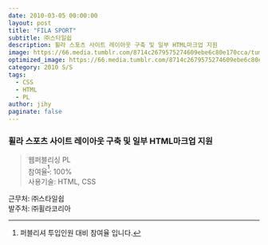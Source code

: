 ```yaml
---
date: 2010-03-05 00:00:00
layout: post
title: "FILA SPORT"
subtitle: ㈜스타일쉽
description: 휠라 스포츠 사이트 레이아웃 구축 및 일부 HTML마크업 지원
image: https://66.media.tumblr.com/8714c2679575274609ebe6c80e170cca/tumblr_p4auzptd6f1x3wc1uo1_1280.png
optimized_image: https://66.media.tumblr.com/8714c2679575274609ebe6c80e170cca/tumblr_p4auzptd6f1x3wc1uo1_1280.png
category: 2010 S/S
tags:
  - CSS
  - HTML
  - PL
author: jihy
paginate: false
---
```


### 휠라 스포츠 사이트 레이아웃 구축 및 일부 HTML마크업 지원

> 웹퍼블리싱 PL <br> 
참여율<sup>[^1]</sup>: 100% <br> 
사용기술: HTML, CSS

근무처: ㈜스타일쉽 <br>
발주처: ㈜휠라코리아

[^1]: 퍼블리셔 투입인원 대비 참여율 입니다.